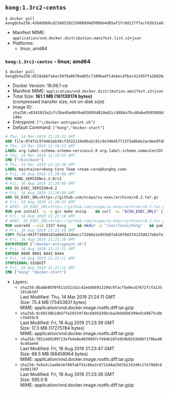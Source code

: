 ## `kong:1.3rc2-centos`

```console
$ docker pull kong@sha256:43b8dbb8cd21605102259609d4d509bb4d05af1fc0d217ffacfd3b31a02e5038
```

-	Manifest MIME: `application/vnd.docker.distribution.manifest.list.v2+json`
-	Platforms:
	-	linux; amd64

### `kong:1.3rc2-centos` - linux; amd64

```console
$ docker pull kong@sha256:d518ab6fa4ac5979a0678a865c7100badf14ebecdfbec41345ffa20d26a4b6fa
```

-	Docker Version: 18.06.1-ce
-	Manifest MIME: `application/vnd.docker.distribution.manifest.v2+json`
-	Total Size: **161.1 MB (161139174 bytes)**  
	(compressed transfer size, not on-disk size)
-	Image ID: `sha256:e8341915e2cfc5be45e0b59a655895d810e82cc88b6a7bcd8abe9585888d146e`
-	Entrypoint: `["\/docker-entrypoint.sh"]`
-	Default Command: `["kong","docker-start"]`

```dockerfile
# Thu, 14 Mar 2019 21:19:52 GMT
ADD file:074f2c974463ab38cf3532134e8ba2c91c9e346457713f2e8b8e2ac0ee9fd83d in / 
# Thu, 14 Mar 2019 21:19:53 GMT
LABEL org.label-schema.schema-version=1.0 org.label-schema.name=CentOS Base Image org.label-schema.vendor=CentOS org.label-schema.license=GPLv2 org.label-schema.build-date=20190305
# Thu, 14 Mar 2019 21:19:53 GMT
CMD ["/bin/bash"]
# Thu, 14 Mar 2019 22:14:30 GMT
LABEL maintainer=Kong Core Team <team-core@konghq.com>
# Fri, 16 Aug 2019 21:20:08 GMT
ENV KONG_VERSION=1.3.0rc2
# Fri, 16 Aug 2019 21:20:08 GMT
ARG SU_EXEC_VERSION=0.2
# Fri, 16 Aug 2019 21:20:09 GMT
ARG SU_EXEC_URL=https://github.com/ncopa/su-exec/archive/v0.2.tar.gz
# Fri, 16 Aug 2019 21:20:53 GMT
# ARGS: SU_EXEC_URL=https://github.com/ncopa/su-exec/archive/v0.2.tar.gz SU_EXEC_VERSION=0.2
RUN yum install -y -q gcc make unzip 	&& curl -sL "${SU_EXEC_URL}" | tar -C /tmp -zxf - 	&& make -C "/tmp/su-exec-${SU_EXEC_VERSION}" 	&& cp "/tmp/su-exec-${SU_EXEC_VERSION}/su-exec" /usr/bin 	&& rm -fr "/tmp/su-exec-${SU_EXEC_VERSION}" 	&& yum autoremove -y -q gcc make 	&& yum clean all -q 	&& rm -fr /var/cache/yum/* /tmp/yum_save*.yumtx /root/.pki
# Fri, 16 Aug 2019 21:21:10 GMT
# ARGS: SU_EXEC_URL=https://github.com/ncopa/su-exec/archive/v0.2.tar.gz SU_EXEC_VERSION=0.2
RUN useradd --uid 1337 kong 	&& mkdir -p "/usr/local/kong" 	&& yum install -y https://bintray.com/kong/kong-rpm/download_file?file_path=centos/7/kong-$KONG_VERSION.el7.amd64.rpm 	&& yum clean all 	&& chown -R kong:0 /usr/local/kong 	&& chmod -R g=u /usr/local/kong
# Fri, 16 Aug 2019 21:21:10 GMT
COPY file:d93f710041d3a08d241deecc7328da1e955b07a618f0d374125d417e8a7e1640 in /docker-entrypoint.sh 
# Fri, 16 Aug 2019 21:21:10 GMT
ENTRYPOINT ["/docker-entrypoint.sh"]
# Fri, 16 Aug 2019 21:21:11 GMT
EXPOSE 8000 8001 8443 8444
# Fri, 16 Aug 2019 21:21:11 GMT
STOPSIGNAL SIGQUIT
# Fri, 16 Aug 2019 21:21:11 GMT
CMD ["kong" "docker-start"]
```

-	Layers:
	-	`sha256:8ba884070f611d31cb2c42eddb691319dc9facf5e0ec67672fcfa135181ab3df`  
		Last Modified: Thu, 14 Mar 2019 21:24:11 GMT  
		Size: 75.4 MB (75403831 bytes)  
		MIME: application/vnd.docker.image.rootfs.diff.tar.gzip
	-	`sha256:dcd9238b1db5ffe29334f3bcbb95d38bcba20dd456399edcd9675c0bcf6459c9`  
		Last Modified: Fri, 16 Aug 2019 21:23:39 GMT  
		Size: 17.3 MB (17275784 bytes)  
		MIME: application/vnd.docker.image.rootfs.diff.tar.gzip
	-	`sha256:f851489109f13efb4e0ed039897cf494b18fe959b6592b06f370be404cd4ae4d`  
		Last Modified: Fri, 16 Aug 2019 21:23:47 GMT  
		Size: 68.5 MB (68458964 bytes)  
		MIME: application/vnd.docker.image.rootfs.diff.tar.gzip
	-	`sha256:fe9a3c2ae0e16709fa6f41c8be2c672148a29d7b124349c17e79ddc65e901707`  
		Last Modified: Fri, 16 Aug 2019 21:23:36 GMT  
		Size: 595.0 B  
		MIME: application/vnd.docker.image.rootfs.diff.tar.gzip
